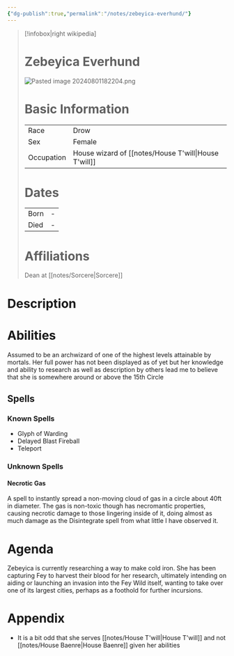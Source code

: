 ```yaml
---
{"dg-publish":true,"permalink":"/notes/zebeyica-everhund/"}
---
```


> [!infobox|right wikipedia]
> # Zebeyica Everhund
> ![Pasted image 20240801182204.png](/img/user/images/Pasted%20image%2020240801182204.png)
># Basic Information
> |  |   |
> | ---- | --- |
> | Race | Drow |
> | Sex | Female |
> | Occupation | House wizard of [[notes/House T'will\|House T'will]] |
> # Dates
>  |  |   |
> | ---- | --- |
> | Born | - |
> | Died | - |
> # Affiliations
> Dean at [[notes/Sorcere\|Sorcere]]


# Description 


# Abilities
Assumed to be an archwizard of one of the highest levels attainable by mortals. Her full power has not been displayed as of yet but her knowledge and ability to research as well as description by others lead me to believe that she is somewhere around or above the 15th Circle 

## Spells
### Known Spells
- Glyph of Warding
- Delayed Blast Fireball
- Teleport
### Unknown Spells
#### Necrotic Gas
A spell to instantly spread a non-moving cloud of gas in a circle about 40ft in diameter. The gas is non-toxic though has necromantic properties, causing necrotic damage to those lingering inside of it, doing almost as much damage as the Disintegrate spell from what little I have observed it.


# Agenda
Zebeyica is currently researching a way to make cold iron. She has been capturing Fey to harvest their blood for her research, ultimately intending on aiding or launching an invasion into the Fey Wild itself, wanting to take over one of its largest cities, perhaps as a foothold for further incursions.

# Appendix
- It is a bit odd that she serves [[notes/House T'will\|House T'will]] and not [[notes/House Baenre\|House Baenre]] given her abilities